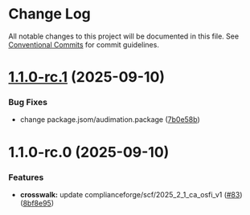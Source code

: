 # Change Log

All notable changes to this project will be documented in this file.
See [Conventional Commits](https://conventionalcommits.org) for commit guidelines.

# [1.1.0-rc.1](https://github.com/zerobias-org/crosswalk/compare/@zerobias-org/crosswalk-complianceforge-scf-2025_2_1_ca_osfi_v1@1.1.0-rc.0...@zerobias-org/crosswalk-complianceforge-scf-2025_2_1_ca_osfi_v1@1.1.0-rc.1) (2025-09-10)


### Bug Fixes

* change package.jsom/audimation.package ([7b0e58b](https://github.com/zerobias-org/crosswalk/commit/7b0e58b40de2c87dd70fea6db790f100610bfdce))





# 1.1.0-rc.0 (2025-09-10)


### Features

* **crosswalk:** update complianceforge/scf/2025_2_1_ca_osfi_v1 ([#83](https://github.com/zerobias-org/crosswalk/issues/83)) ([8bf8e95](https://github.com/zerobias-org/crosswalk/commit/8bf8e959d846a16c444747611eb389d8b3a1be50))
